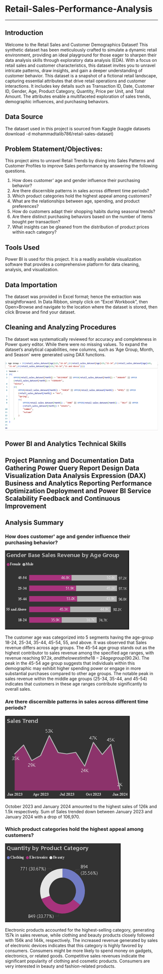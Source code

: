 # Retail-Sales-Performance-Analysis
---
## Introduction
Welcome to the Retail Sales and Customer Demographics Dataset! This synthetic dataset has been meticulously crafted to simulate a dynamic retail environment, providing an ideal playground for those eager to sharpen their data analysis skills through exploratory data analysis (EDA). With a focus on retail sales and customer characteristics, this dataset invites you to unravel intricate patterns, draw insights, and gain a deeper understanding of customer behavior.
This dataset is a snapshot of a fictional retail landscape, capturing essential attributes that drive retail operations and customer interactions. It includes key details such as Transaction ID, Date, Customer ID, Gender, Age, Product Category, Quantity, Price per Unit, and Total Amount. The attributes enable a multifaceted exploration of sales trends, demographic influences, and purchasing behaviors.

## Data Source
The dataset used in this project is sourced from Kaggle (kaggle datasets download -d mohammadtalib786/retail-sales-dataset)

## Problem Statement/Objectives: 
This project aims to unravel Retail Trends by diving into Sales Patterns and Customer Profiles to improve Sales performance by answering the following questions.
1.  How does customer' age and gender influence their purchasing behavior?
2.  Are there discernible patterns in sales across different time periods?
3.  Which product categories hold the highest appeal among customers?
4.  What are the relationships between age, spending, and product preferences?
5.  How do customers adapt their shopping habits during seasonal trends?
6.  Are there distinct purchasing behaviors based on the number of items bought per transaction?
7.  What insights can be gleaned from the distribution of product prices within each category?

## Tools Used
Power BI is used for this project. It is a readily available visualization software that provides a comprehensive platform for data cleaning, analysis, and visualization.

## Data Importation
The dataset was provided in Excel format; hence the extraction was straightforward. In Data Ribbon, simply click on “Excel Workbook”, then Open>Browse and navigate to the location where the dataset is stored, then click Browse and find your dataset.

## Cleaning and Analyzing Procedures
The dataset was systematically reviewed for accuracy and completeness in Power query editor. While there were no missing values. To expand the dataset’s analytical capabilities, new columns, such as ‘Age Group, Month, and Season’ were generated using DAX functions.

![Age Group](https://github.com/Pareto01/Retail-Sales-Performance-Analysis/blob/main/Dax%201.PNG)
![Season](https://github.com/Pareto01/Retail-Sales-Performance-Analysis/blob/main/Dax%202.PNG)

## Power BI and Analytics Technical Skills
Project Planning and Documentation
Data Gathering
Power Query
Report Design
Data Visualization
Data Analysis Expression (DAX)
Business and Analytics Reporting
Performance Optimization
Deployment and Power BI Service
Scalability
Feedback and Continuous Improvement
---

## Analysis Summary
### How does customer' age and gender influence their purchasing behavior?
![](https://github.com/Pareto01/Retail-Sales-Performance-Analysis/blob/main/Retail%201.PNG)

The customer age was categorized into 5 segments having the age-group 18-24, 25-34, 35-44, 45-54, 55, and above. It was observed that Sales revenue differs across age groups. The 45-54 age group stands out as the highest contributor to sales revenue among the specified age ranges, with revenue reaching $97.2k, and the lowest in the 18-24 age group ($90.2k).
The peak in the 45-54 age group suggests that individuals within this demographic may exhibit higher spending power or engage in more substantial purchases compared to other age groups.
The notable peak in sales revenue within the middle age groups (25-34, 35-44, and 45-54) indicates that customers in these age ranges contribute significantly to overall sales.

### Are there discernible patterns in sales across different time periods? 
![](https://github.com/Pareto01/Retail-Sales-Performance-Analysis/blob/main/Retail%202.PNG)

October 2023 and January 2024 amounted to the highest sales of 126k and 1.5k respectively.
Sum of Sales trended down between January 2023 and January 2024 with a drop of 106,970.

### Which product categories hold the highest appeal among customers?
![](https://github.com/Pareto01/Retail-Sales-Performance-Analysis/blob/main/Retail%203.PNG)

Electronic products accounted for the highest-selling category, generating 157k in sales revenue, while clothing and beauty products closely followed with 156k and 144k, respectively.
The increased revenue generated by sales of electronic devices indicates that this category is highly favored by consumers. Consumers might be more likely to spend money on gadgets, electronics, or related goods. 
Competitive sales revenues indicate the significant popularity of clothing and cosmetic products. Consumers are very interested in beauty and fashion-related products.






